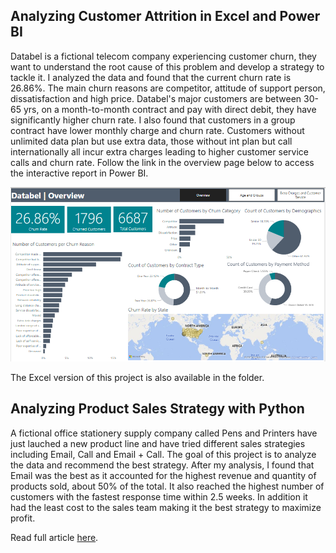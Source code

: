 ## Analyzing Customer Attrition in Excel and Power BI

Databel is a fictional telecom company experiencing customer churn, they
want to understand the root cause of this problem and develop a strategy 
to tackle it. I analyzed the data and found that the current churn rate is
26.86%. The main churn reasons are competitor, attitude of support person, 
dissatisfaction and high price. Databel's major customers are between 30-65 yrs, 
on a month-to-month contract and pay with direct debit, they have significantly 
higher churn rate. I also found that customers in a group contract have lower 
monthly charge and churn rate. Customers without unlimited data plan but use 
extra data, those without int plan but call internationally all incur extra charges 
leading to higher customer service calls and churn rate. Follow the link in the 
overview page below to access the interactive report in Power BI.

[![](Customer_Churn_Excel_PowerBI/overview_page.PNG)](https://app.powerbi.com/view?r=eyJrIjoiNDQ0MDAzZTctY2E1ZC00MjdhLWEyMDEtMjVjMDE2ZGVjNGZiIiwidCI6ImViNmY1ODUzLTZhODUtNDRjZC1hNGJiLTM3YzhiYjEzOWJjYyJ9)

The Excel version of this project is also available in the folder.

## Analyzing Product Sales Strategy with Python

A fictional office stationery supply company called Pens and Printers
have just lauched a new product line and have tried different sales strategies
including Email, Call and Email + Call. The goal of this project is to analyze
the data and recommend the best strategy. After my analysis, I found that Email
was the best as it accounted for the highest revenue and quantity of products sold,
about 50% of the total. It also reached the highest number of customers with 
the fastest response time within 2.5 weeks. In addition it had the least cost to 
the sales team making it the best strategy to maximize profit.

Read full article [here](https://app.datacamp.com/workspace/w/c55bc135-4d23-4fc5-9d7f-c9c273112851/edit).





